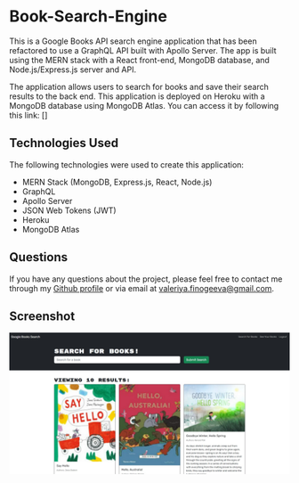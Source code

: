 # Book-Search-Engine

This is a Google Books API search engine application that has been refactored to use a GraphQL API built with Apollo Server. The app is built using the MERN stack with a React front-end, MongoDB database, and Node.js/Express.js server and API.

The application allows users to search for books and save their search results to the back end. This application is deployed on Heroku with a MongoDB database using MongoDB Atlas. You can access it by following this link: []

## Technologies Used

The following technologies were used to create this application:

* MERN Stack (MongoDB, Express.js, React, Node.js)
* GraphQL
* Apollo Server
* JSON Web Tokens (JWT)
* Heroku
* MongoDB Atlas

## Questions
If you have any questions about the project, please feel free to contact me through my [Github profile](https://github.com/ValFin96) or via email at valeriya.finogeeva@gmail.com.

## Screenshot
![Screenshot](./client/assets/Screenshot%201.jpg)